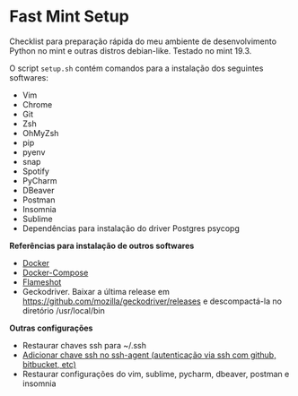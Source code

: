 

# Fast Mint Setup

Checklist para preparação rápida do meu ambiente de desenvolvimento Python no mint e outras distros debian-like. Testado no mint 19.3.

O script `setup.sh` contém comandos para a instalação dos seguintes softwares:
- Vim
- Chrome
- Git
- Zsh
- OhMyZsh
- pip
- pyenv
- snap
- Spotify
- PyCharm
- DBeaver
- Postman
- Insomnia
- Sublime
- Dependências para instalação do driver Postgres psycopg

**Referências para instalação de outros softwares**
- [Docker](https://www.digitalocean.com/community/tutorials/how-to-install-and-use-docker-on-ubuntu-18-04)
- [Docker-Compose](https://www.digitalocean.com/community/tutorials/how-to-install-docker-compose-on-ubuntu-18-04-pt)
- [Flameshot](https://www.edivaldobrito.com.br/capturador-de-telas-flameshot-no-ubuntu/)
- Geckodriver. Baixar a última release em https://github.com/mozilla/geckodriver/releases e descompactá-la no diretório /usr/local/bin

**Outras configurações**
- Restaurar chaves ssh para ~/.ssh
- [Adicionar chave ssh no ssh-agent (autenticação via ssh com github, bitbucket, etc)](https://help.github.com/pt/enterprise/2.17/user/github/authenticating-to-github/generating-a-new-ssh-key-and-adding-it-to-the-ssh-agent)
- Restaurar configurações do vim, sublime, pycharm, dbeaver, postman e insomnia
